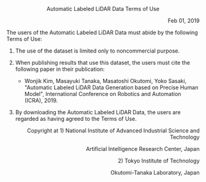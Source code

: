 <p align="center"> Automatic Labeled LiDAR Data Terms of Use </p>
<p align="right"> Feb 01, 2019 </p>

The users of the Automatic Labeled LiDAR Data must abide by the following Terms of Use:

1. The use of the dataset is limited only to noncommercial purpose.

1. When publishing results that use this dataset, the users must cite the following paper in their publication:
     * Wonjik Kim, Masayuki Tanaka, Masatoshi Okutomi, Yoko Sasaki, "Automatic Labeled LiDAR Data Generation based on Precise Human Model", International Conference on Robotics and Automation (ICRA), 2019.

1. By downloading the Automatic Labeled LiDAR Data, the users are regarded as having agreed to the Terms of Use.


<p align="right"> Copyright at 1) National Institute of Advanced Industrial Science and Technology </p>
<p align="right"> Artificial Intelligence Research Center, Japan </p>
<p align="right"> 2) Tokyo Institute of Technology </p>
<p align="right"> Okutomi-Tanaka Laboratory, Japan </p>
